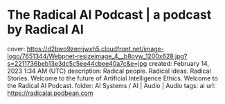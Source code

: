 # The Radical AI Podcast | a podcast by Radical AI

cover: https://d2bwo9zemjwxh5.cloudfront.net/image-logo/7651344/Webpnet-resizeimage_4__b8oyw_1200x628.jpg?s=2211736beb13e3dc5c5ee44cbee40a7c&e=jpg
created: February 14, 2023 1:34 AM (UTC)
description: Radical people. Radical ideas. Radical Stories. Welcome to the future of Artificial Intelligence Ethics. Welcome to the Radical AI Podcast.
folder: AI Systems / AI | Audio | Audio
tags: ai
url: https://radicalai.podbean.com